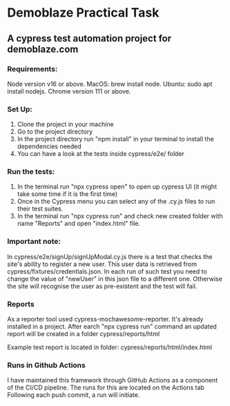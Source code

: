 # Demoblaze Practical Task

## A cypress test automation project for demoblaze.com

### Requirements:
Node version v16 or above.
MacOS: brew install node.
Ubuntu: sudo apt install nodejs.
Chrome version 111 or above.

### Set Up:

1. Clone the project in your machine
2. Go to the project directory
3. In the project directory run "npm install" in your terminal to install the dependencies needed
4. You can have a look at the tests inside cypress/e2e/ folder

### Run the tests:

1. In the terminal run "npx cypress open" to open up cypress UI (it might take some time if it is the first time)
2. Once in the Cypress menu you can select any of the .cy.js files to run their test suites.
3. In the terminal run "npx cypress run" and check new created folder with name "Reports" and open "index.html" file.

### Important note:

In cypress/e2e/signUp/signUpModal.cy.js there is a test that checks the site's ability to register a new user. This user data is retrieved from cypress/fixtures/credentials.json. In each run of such test you need to change the value of "newUser" in this json file to a different one. Otherwise the site will recognise the user as pre-existent and the test will fail.

### Reports

As a reporter tool used cypress-mochawesome-reporter.
It's already installed in a project.
After earch "npx cypress run" command an updated report will be created in a folder cypress/reports/html

Example test report is located in folder: cypress/reports/html/index.html

### Runs in Github Actions

I have maintained this framework through GitHub Actions as a component of the CI/CD pipeline. The runs for this are located on the Actions tab
Following each push commit, a run will initiate.
